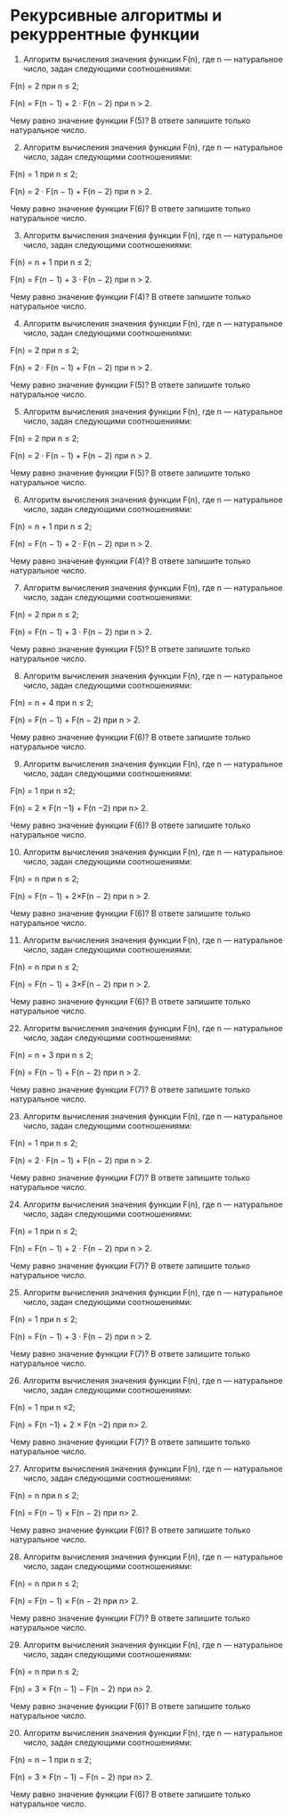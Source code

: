 # Рекурсивные алгоритмы и рекуррентные функции 

1. Алгоритм вычисления значения функции F(n), где n — натуральное число, задан следующими соотношениями:

F(n) = 2 при n ≤ 2;

F(n) = F(n − 1) + 2 · F(n − 2) при n > 2.
 
Чему равно значение функции F(5)? В ответе запишите только натуральное число.


2. Алгоритм вычисления значения функции F(n), где n — натуральное число, задан следующими соотношениями:

F(n) = 1 при n ≤ 2;

F(n) = 2  ·  F(n − 1) + F(n − 2) при n > 2.
 
Чему равно значение функции F(6)? В ответе запишите только натуральное число.

3. Алгоритм вычисления значения функции F(n), где n — натуральное число, задан следующими соотношениями:

F(n) = n + 1 при n ≤ 2;

F(n) = F(n − 1) + 3 · F(n − 2) при n > 2.

Чему равно значение функции F(4)? В ответе запишите только натуральное число.

4. Алгоритм вычисления значения функции F(n), где n — натуральное число, задан следующими соотношениями:

F(n) = 2 при n ≤ 2;

F(n) = 2 · F(n − 1) + F(n − 2) при n > 2.

Чему равно значение функции F(5)? В ответе запишите только натуральное число.

5. Алгоритм вычисления значения функции F(n), где n — натуральное число, задан следующими соотношениями:

F(n) = 2 при n ≤ 2;

F(n) = 2 · F(n − 1) + F(n − 2) при n > 2.

Чему равно значение функции F(5)? В ответе запишите только натуральное число.

6. Алгоритм вычисления значения функции F(n), где n — натуральное число, задан следующими соотношениями:

F(n) = n + 1 при n ≤ 2;

F(n) = F(n − 1) + 2 · F(n − 2) при n > 2.

Чему равно значение функции F(4)? В ответе запишите только натуральное число.

7. Алгоритм вычисления значения функции F(n), где n — натуральное число, задан следующими соотношениями:

F(n) = 2 при n ≤ 2;

F(n) = F(n − 1) + 3 · F(n − 2) при n > 2.

Чему равно значение функции F(5)? В ответе запишите только натуральное число.

8. Алгоритм вычисления значения функции F(n), где n — натуральное число, задан следующими соотношениями:

F(n) = n + 4 при n ≤ 2;

F(n) = F(n − 1) + F(n − 2) при n > 2.

Чему равно значение функции F(6)? В ответе запишите только натуральное число.

9. Алгоритм вычисления значения функции F(n), где n — натуральное число, задан следующими соотношениями:

F(n) = 1 при n ≤2;

F(n) = 2 × F(n −1) + F(n −2) при n> 2.

Чему равно значение функции F(6)? В ответе запишите только натуральное число.

10. Алгоритм вычисления значения функции F(n), где n — натуральное число, задан следующими соотношениями:

F(n) = n при n ≤ 2;

F(n) = F(n − 1) + 2×F(n − 2) при n > 2.

Чему равно значение функции F(6)? В ответе запишите только натуральное число.

11. Алгоритм вычисления значения функции F(n), где n — натуральное число, задан следующими соотношениями:

F(n) = n при n ≤ 2;

F(n) = F(n − 1) + 3×F(n − 2) при n > 2.

Чему равно значение функции F(6)? В ответе запишите только натуральное число.

22. Алгоритм вычисления значения функции F(n), где n — натуральное число, задан следующими соотношениями:

F(n) = n + 3 при n ≤ 2;

F(n) = F(n − 1) + F(n − 2) при n > 2.

Чему равно значение функции F(7)? В ответе запишите только натуральное число.

23. Алгоритм вычисления значения функции F(n), где n — натуральное число, задан следующими соотношениями:

F(n) = 1 при n ≤ 2;

F(n) = 2 · F(n − 1) + F(n − 2) при n > 2.

Чему равно значение функции F(7)? В ответе запишите только натуральное число.

24. Алгоритм вычисления значения функции F(n), где n — натуральное число, задан следующими соотношениями:

F(n) = 1 при n ≤ 2;

F(n) = F(n − 1) + 2 · F(n − 2) при n > 2.

Чему равно значение функции F(7)? В ответе запишите только натуральное число.

25. Алгоритм вычисления значения функции F(n), где n — натуральное число, задан следующими соотношениями:

F(n) = 1 при n ≤ 2;

F(n) = F(n − 1) + 3 · F(n − 2) при n > 2.

Чему равно значение функции F(7)? В ответе запишите только натуральное число.

26. Алгоритм вычисления значения функции F(n), где n — натуральное число, задан следующими соотношениями:

F(n) = 1 при n ≤2;

F(n) = F(n −1) + 2 × F(n −2) при n> 2.

Чему равно значение функции F(7)? В ответе запишите только натуральное число.

27. Алгоритм вычисления значения функции F(n), где n — натуральное число, задан следующими соотношениями:

F(n) = n при n ≤ 2;

F(n) = F(n − 1) × F(n − 2) при n> 2.

Чему равно значение функции F(6)? В ответе запишите только натуральное число.

28. Алгоритм вычисления значения функции F(n), где n — натуральное число, задан следующими соотношениями:

F(n) = n при n ≤ 2;

F(n) = F(n − 1) × F(n − 2) при n> 2.

Чему равно значение функции F(7)? В ответе запишите только натуральное число.

29. Алгоритм вычисления значения функции F(n), где n — натуральное число, задан следующими соотношениями:

F(n) = n при n ≤ 2;

F(n) = 3 × F(n − 1) − F(n − 2) при n> 2.

Чему равно значение функции F(6)? В ответе запишите только натуральное число.

20. Алгоритм вычисления значения функции F(n), где n — натуральное число, задан следующими соотношениями:

F(n) = n − 1 при n ≤ 2;

F(n) = 3 × F(n − 1) − F(n − 2) при n> 2.

Чему равно значение функции F(6)? В ответе запишите только натуральное число.
